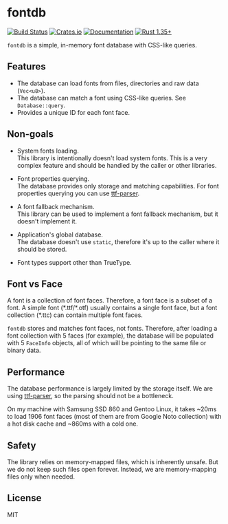 # fontdb
[![Build Status](https://travis-ci.org/RazrFalcon/fontdb.svg?branch=master)](https://travis-ci.org/RazrFalcon/fontdb)
[![Crates.io](https://img.shields.io/crates/v/fontdb.svg)](https://crates.io/crates/fontdb)
[![Documentation](https://docs.rs/fontdb/badge.svg)](https://docs.rs/fontdb)
[![Rust 1.35+](https://img.shields.io/badge/rust-1.35+-orange.svg)](https://www.rust-lang.org)

`fontdb` is a simple, in-memory font database with CSS-like queries.

## Features

- The database can load fonts from files, directories and raw data (`Vec<u8>`).
- The database can match a font using CSS-like queries. See `Database::query`.
- Provides a unique ID for each font face.

## Non-goals

- System fonts loading.<br>
  This library is intentionally doesn't load system fonts.
  This is a very complex feature and should be handled by the caller or other libraries.

- Font properties querying.<br>
  The database provides only storage and matching capabilities.
  For font properties querying you can use [ttf-parser].

- A font fallback mechanism.<br>
  This library can be used to implement a font fallback mechanism, but it doesn't implement it.

- Application's global database.<br>
  The database doesn't use `static`, therefore it's up to the caller where it should be stored.

- Font types support other than TrueType.

## Font vs Face

A font is a collection of font faces. Therefore, a font face is a subset of a font.
A simple font (\*.ttf/\*.otf) usually contains a single font face,
but a font collection (\*.ttc) can contain multiple font faces.

`fontdb` stores and matches font faces, not fonts.
Therefore, after loading a font collection with 5 faces (for example), the database will be populated
with 5 `FaceInfo` objects, all of which will be pointing to the same file or binary data.

## Performance

The database performance is largely limited by the storage itself.
We are using [ttf-parser], so the parsing should not be a bottleneck.

On my machine with Samsung SSD 860 and Gentoo Linux, it takes ~20ms
to load 1906 font faces (most of them are from Google Noto collection)
with a hot disk cache and ~860ms with a cold one.

## Safety

The library relies on memory-mapped files, which is inherently unsafe.
But we do not keep such files open forever. Instead, we are memory-mapping files only when needed.

[ttf-parser]: https://github.com/RazrFalcon/ttf-parser

## License

MIT
